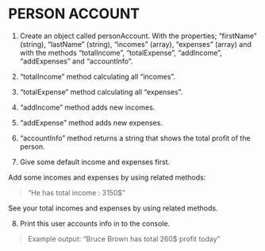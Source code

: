 # PERSON ACCOUNT

1. Create an object called personAccount. With the properties; “firstName” (string), “lastName” (string), “incomes” (array), “expenses” (array) and with the methods “totalIncome”, “totalExpense”, “addIncome”, “addExpenses” and “accountInfo”. 

2. “totalIncome” method calculating all “incomes”.

3. “totalExpense” method calculating all “expenses”.

4. “addIncome” method adds new incomes.

5. “addExpense” method adds new expenses.

6. “accountInfo” method returns a string that shows the total profit of the person.

7. Give some default income and expenses first.

Add some incomes and expenses by using related methods:

> “He has total income : 3150$”

See your total incomes and expenses by using related methods.

8. Print this user accounts info in to the console.

> Example output: “Bruce Brown has total 260$ profit today”